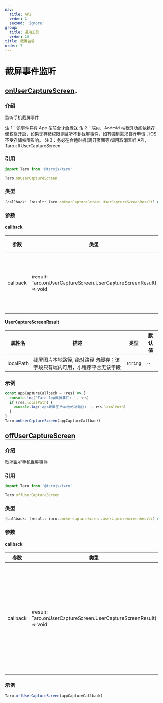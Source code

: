 ```yaml
---
nav:
  title: API
  order: 1
  second: 'ignore'
group:
  title: 通用工具
  order: 10
title: 截屏监听
order: 7
---
```


# 截屏事件监听

## [onUserCaptureScreen](https://docs.taro.zone/docs/apis/device/screen/onUserCaptureScreen)。

<Platform support="thresh,mw,weapp" version="1.2.0"></Platform>

### 介绍

监听手机截屏事件

注 1：该事件只有 App 在前台才会发送
注 2：端内，Android 端截屏功能依赖存储权限开启，如果无存储权限则监听不到截屏事件，如有强制需求自行申请；iOS 不受存储权限影响。
注 3：务必在合适时机(离开页面等)调用取消监听 API，Taro.offUserCaptureScreen

### 引用

```jsx | pure
import Taro from '@tarojs/taro'

Taro.onUserCaptureScreen
```

### 类型

```jsx | pure
(callback: (result: Taro.onUserCaptureScreen.UserCaptureScreenResult) => void): void
```

### 参数
#### callback

| 参数     | 类型                                                               | 说明             |
| -------- | ------------------------------------------------------------------ | ---------------- |
| callback | (result: Taro.onUserCaptureScreen.UserCaptureScreenResult) => void | 截屏事件回调函数 |

#### UserCaptureScreenResult

| 属性名    | 描述                                                                      | 类型     | 默认值 |
| --------- | ------------------------------------------------------------------------- | -------- | ------ |
| localPath | 截屏图片本地路径, 绝对路径 勿缓存；该字段只有端内可用，小程序平台无该字段 | `string` | `--`   |

### 示例

```jsx | pure
const appCaptureCallback = (res) => {
  console.log('Taro App截屏事件: ', res)
  if (res.localPath) {
    console.log('App截屏图片本地绝对路径: ', res.localPath)
  }
}
Taro.onUserCaptureScreen(appCaptureCallback)
```

## [offUserCaptureScreen](https://docs.taro.zone/docs/apis/device/screen/offUserCaptureScreen)

<Platform support="thresh,mw,weapp" version="1.2.0"></Platform>

### 介绍

取消监听手机截屏事件

### 引用

```jsx | pure
import Taro from '@tarojs/taro'

Taro.offUserCaptureScreen
```

### 类型

```jsx | pure
(callback: (result: Taro.onUserCaptureScreen.UserCaptureScreenResult) => void): void
```

### 参数
#### callback

| 参数     | 类型                                                               | 说明                                                     |
| -------- | ------------------------------------------------------------------ | -------------------------------------------------------- |
| callback | (result: Taro.onUserCaptureScreen.UserCaptureScreenResult) => void | 截屏事件回调函数，注意需要传监听截屏事件时同一个函数实例 |

### 示例

```jsx | pure
Taro.offUserCaptureScreen(appCaptureCallback)
```
